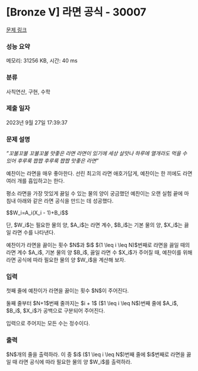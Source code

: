 # [Bronze V] 라면 공식 - 30007 

[문제 링크](https://www.acmicpc.net/problem/30007) 

### 성능 요약

메모리: 31256 KB, 시간: 40 ms

### 분류

사칙연산, 구현, 수학

### 제출 일자

2023년 9월 27일 17:39:37

### 문제 설명

<p><em>”꼬불꼬불 꼬불꼬불 맛좋은 라면 라면이 있기에 세상 살맛나 하루에 열개라도 먹을 수 있어 후루룩 짭짭 후루룩 짭짭 맛좋은 라면”</em></p>

<p>예찬이는 라면을 매우 좋아한다. 선린 최고의 라면 애호가답게, 예찬이는 한 끼에도 라면 여러 개를 흡입하고는 한다.</p>

<p>평소 라면을 가장 맛있게 끓일 수 있는 물의 양이 궁금했던 예찬이는 오랜 실험 끝에 마침내 아래와 같은 라면 공식을 만드는 데 성공했다.</p>

<p>$$W_i=A_i(X_i - 1)+B_i$$</p>

<p>단, $W_i$는 필요한 물의 양, $A_i$는 라면 계수, $B_i$는 기본 물의 양, $X_i$는 끓일 라면 수를 나타낸다.</p>

<p>예찬이가 라면을 끓이는 횟수 $N$과 $i$ $(1 \leq i \leq N)$번째로 라면을 끓일 때의 라면 계수 $A_i$, 기본 물의 양 $B_i$, 끓일 라면 수 $X_i$가 주어질 때, 예찬이를 위해 라면 공식에 따라 필요한 물의 양 $W_i$을 계산해 보자.</p>

### 입력 

 <p>첫째 줄에 예찬이가 라면을 끓이는 횟수 $N$이 주어진다.</p>

<p>둘째 줄부터 $N+1$번째 줄까지는 $i + 1$ ($1 \leq i \leq N$)번째 줄에 $A_i$, $B_i$, $X_i$가 공백으로 구분되어 주어진다.</p>

<p>입력으로 주어지는 모든 수는 정수이다.</p>

### 출력 

 <p>$N$개의 줄을 출력하라. 이 중 $i$ ($1 \leq i \leq N$)번째 줄에 $i$번째로 라면을 끓일 때 라면 공식에 따라 필요한 물의 양 $W_i$를 출력하라.</p>

